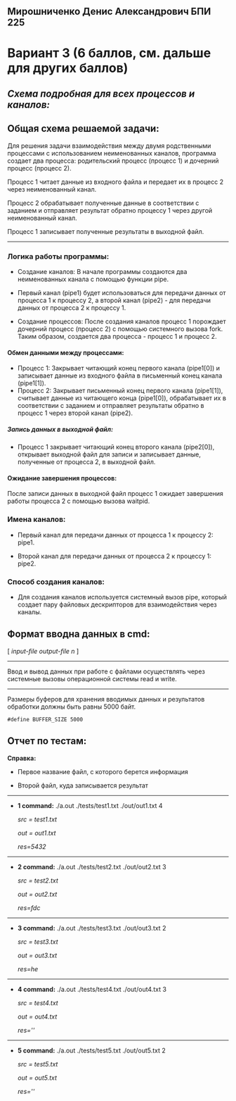 ## Мирошниченко Денис Александрович БПИ 225

# Вариант 3 (6 баллов, см. дальше для других баллов)

## *Cхема подробная для всех процессов и каналов:*

## Общая схема решаемой задачи:

Для решения задачи взаимодействия между двумя родственными процессами с использованием неименованных каналов, программа создает два процесса: родительский процесс (процесс 1) и дочерний процесс (процесс 2). 

Процесс 1 читает данные из входного файла и передает их в процесс 2 через неименованный канал. 

Процесс 2 обрабатывает полученные данные в соответствии с заданием и отправляет результат обратно процессу 1 через другой неименованный канал. 

Процесс 1 записывает полученные результаты в выходной файл.

---

### Логика работы программы:

- Создание каналов: В начале программы создаются два неименованных канала с помощью функции pipe. 

- Первый канал (pipe1) будет использоваться для передачи данных от процесса 1 к процессу 2, а второй канал (pipe2) - для передачи данных от процесса 2 к процессу 1.

- Создание процессов: После создания каналов процесс 1 порождает дочерний процесс (процесс 2) с помощью системного вызова fork. Таким образом, создается два процесса - процесс 1 и процесс 2.

#### Обмен данными между процессами:

- Процесс 1: Закрывает читающий конец первого канала (pipe1[0]) и записывает данные из входного файла в письменный конец канала (pipe1[1]).
- Процесс 2: Закрывает письменный конец первого канала (pipe1[1]), считывает данные из читающего конца (pipe1[0]), обрабатывает их в соответствии с заданием и отправляет результаты обратно в процесс 1 через второй канал (pipe2).

##### Запись данных в выходной файл: 

- Процесс 1 закрывает читающий конец второго канала (pipe2[0]), открывает выходной файл для записи и записывает данные, полученные от процесса 2, в выходной файл.

#### Ожидание завершения процессов: 

После записи данных в выходной файл процесс 1 ожидает завершения работы процесса 2 с помощью вызова waitpid.

### Имена каналов:

- Первый канал для передачи данных от процесса 1 к процессу 2: pipe1.

- Второй канал для передачи данных от процесса 2 к процессу 1: pipe2.

### Способ создания каналов:

- Для создания каналов используется системный вызов pipe, который создает пару файловых дескрипторов для взаимодействия через каналы.

## Формат вводна данных в cmd:

[ *input-file output-file n* ]

---

Ввод и вывод данных при работе с файлами осуществлять через системные вызовы операционной системы read и write.

---

Размеры буферов для хранения вводимых данных и результатов обработки должны быть равны 5000 байт.

```
#define BUFFER_SIZE 5000
```

## Отчет по тестам:

**Справка:**

- Первое название файл, с которого берется информация

- Второй файл, куда записывается результат


---

- **1 command:** ./a.out ./tests/test1.txt ./out/out1.txt 4
    
    *src = test1.txt*

    *out = out1.txt*

    *res=5432*

---

- **2 command:** ./a.out ./tests/test2.txt ./out/out2.txt 3
    
    *src = test2.txt*

    *out = out2.txt*

    *res=fdc*

---

- **3 command:** ./a.out ./tests/test3.txt ./out/out3.txt 2
    
    *src = test3.txt*

    *out = out3.txt*

    *res=he* 

---

- **4 command:** ./a.out ./tests/test4.txt ./out/out4.txt 3
    
    *src = test4.txt*

    *out = out4.txt*

    *res=''*

---

- **5 command:** ./a.out ./tests/test5.txt ./out/out5.txt 2
    
    *src = test5.txt*

    *out = out5.txt*

    *res=''*
